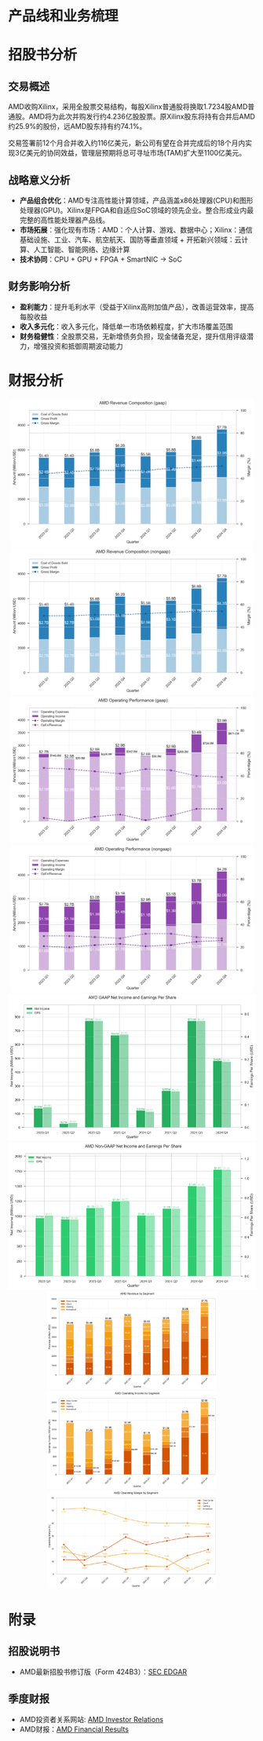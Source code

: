 # 产品线和业务梳理

# 招股书分析

## 交易概述

AMD收购Xilinx，采用全股票交易结构，每股Xilinx普通股将换取1.7234股AMD普通股。AMD将为此次并购发行约4.236亿股股票。原Xilinx股东将持有合并后AMD约25.9%的股份，远AMD股东持有约74.1%。

交易签署前12个月合并收入约116亿美元，新公司有望在合并完成后的18个月内实现3亿美元的协同效益，管理层预期将总可寻址市场(TAM)扩大至1100亿美元。

## 战略意义分析

* **产品组合优化**：AMD专注高性能计算领域，产品涵盖x86处理器(CPU)和图形处理器(GPU)。Xilinx是FPGA和自适应SoC领域的领先企业。整合形成业内最完整的高性能处理器产品线。
* **市场拓展**：强化现有市场：AMD：个人计算、游戏、数据中心；Xilinx：通信基础设施、工业、汽车、航空航天、国防等垂直领域 + 开拓新兴领域：云计算、人工智能、智能网络、边缘计算
* **技术协同**：CPU + GPU + FPGA + SmartNIC -> SoC

## 财务影响分析

* **盈利能力**：提升毛利水平（受益于Xilinx高附加值产品），改善运营效率，提高每股收益
* **收入多元化**：收入多元化，降低单一市场依赖程度，扩大市场覆盖范围
* **财务稳健性**：全股票交易，无新增债务负担，现金储备充足，提升信用评级潜力，增强投资和抵御周期波动能力

# 财报分析

<div align="center">
<img src="./docs/financial/figures/gaap_revenue_composition.png" height='300'>
<img src="./docs/financial/figures/nongaap_revenue_composition.png" height='300'>
</div>

<div align="center">
<img src="./docs/financial/figures/gaap_operating_performance.png" height='300'>
<img src="./docs/financial/figures/nongaap_operating_performance.png" height='300'>
</div>

<div align="center">
<img src="./docs/financial/figures/gaap_profit_metrics.png" height='300'>
<img src="./docs/financial/figures/nongaap_profit_metrics.png" height='300'>
</div>

<div align="center">
<img src="./docs/financial/figures/segment_revenue.png" height='200'>
<img src="./docs/financial/figures/segment_operating_income.png" height='200'>
<img src="./docs/financial/figures/segment_margins.png" height='200'>
</div>


# 附录

## 招股说明书

- AMD最新招股书修订版（Form 424B3）：[SEC EDGAR](https://www.sec.gov/Archives/edgar/data/2488/000119312521071625/d83168d424b3.htm)

## 季度财报

- AMD投资者关系网站: [AMD Investor Relations](https://ir.amd.com/)
- AMD财报：[AMD Financial Results](https://ir.amd.com/financial-information/financial-results)
